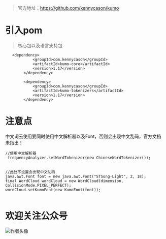 
>官方地址：https://github.com/kennycason/kumo

# 引入pom
> 核心包以及语言支持包

```
   <dependency>
            <groupId>com.kennycason</groupId>
            <artifactId>kumo-core</artifactId>
            <version>1.17</version>
        </dependency>

        <dependency>
            <groupId>com.kennycason</groupId>
            <artifactId>kumo-tokenizers</artifactId>
            <version>1.17</version>
        </dependency>
 ```
            
            
            
# 注意点
中文词云使用要同时使用中文解析器以及Font，否则会出现中文乱码，官方文档未指出！

```
//使用中文解析器
 frequencyAnalyzer.setWordTokenizer(new ChineseWordTokenizer());
 
 
//此处不设置会出现中文乱码
java.awt.Font font = new java.awt.Font("STSong-Light", 2, 18);
final WordCloud wordCloud = new WordCloud(dimension, CollisionMode.PIXEL_PERFECT);
wordCloud.setKumoFont(new KumoFont(font));
 
 ```
 
 # 欢迎关注公众号
 

 ![作者头像](http://qn.cxylt.cn/zhyd/cover/20190506030834525.jpg)
